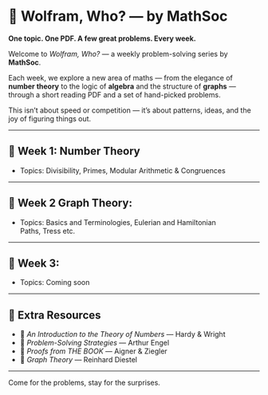 
# 🧮 Wolfram, Who? — by MathSoc

**One topic. One PDF. A few great problems. Every week.**

Welcome to *Wolfram, Who?* — a weekly problem-solving series by **MathSoc**.

Each week, we explore a new area of maths — from the elegance of **number theory** to the logic of **algebra** and the structure of **graphs** — through a short reading PDF and a set of hand-picked problems.

This isn’t about speed or competition — it’s about patterns, ideas, and the joy of figuring things out.

---

## 📅 Week 1: Number Theory

- Topics: Divisibility, Primes, Modular Arithmetic & Congruences  


---
## 📅 Week 2 Graph Theory: 
- Topics: Basics and Terminologies, Eulerian and Hamiltonian Paths, Tress etc.

---

## 📅 Week 3: 
- Topics: Coming soon

---
## 🧰 Extra Resources

- 📘 *An Introduction to the Theory of Numbers* — Hardy & Wright  
- 📘 *Problem-Solving Strategies* — Arthur Engel  
- 📘 *Proofs from THE BOOK* — Aigner & Ziegler  
- 📘 *Graph Theory* — Reinhard Diestel 
---

Come for the problems, stay for the surprises.

